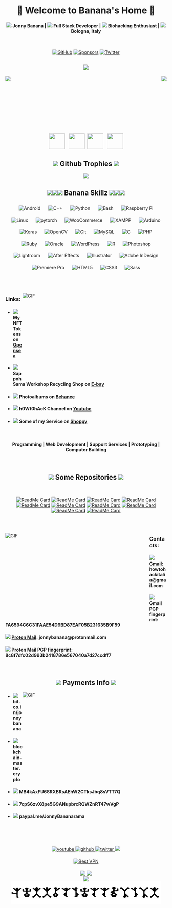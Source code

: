 <!--
**JonnyBanana/JonnyBanana** is a ✨ _special_ ✨ repository because its `README.md` (this file) appears on your GitHub profile.
-->



<!-- Title  -->
<h1 align="center">👹 Welcome to  Banana's Home 👹</h1>
 
<div align="center">
 <h4> <img src="https://emojipedia-us.s3.dualstack.us-west-1.amazonaws.com/thumbs/60/twitter/259/top-hat_1f3a9.png" width="16px"> Jonny Banana | <img src="https://emojipedia-us.s3.dualstack.us-west-1.amazonaws.com/thumbs/60/twitter/259/laptop_1f4bb.png" width="16px"> Full Stack Developer | <img src="https://emojipedia-us.s3.dualstack.us-west-1.amazonaws.com/thumbs/60/twitter/259/dna_1f9ec.png" width="16px"> Biohacking Enthusiast | <img src="https://emojipedia-us.s3.dualstack.us-west-1.amazonaws.com/thumbs/60/twitter/259/flag-italy_1f1ee-1f1f9.png" width="16px"> Bologna, Italy </h4>
</div>

</BR>

<!-- Github -Twitter and Sponsor Logo -->
<p align="center">
	<a href="https://github.com/JonnyBanana"><img src="https://img.shields.io/github/followers/JonnyBanana.svg?label=GitHub&style=social" alt="GitHub"></a>
	<a href="https://github.com/sponsors/JonnyBanana"><img src="https://img.shields.io/badge/Sponsors--_.svg?style=social&logo=github&logoColor=EA4AAA" alt="Sponsors"></a>
	<a href="https://twitter.com/jonnybanana84"><img src="https://img.shields.io/twitter/follow/jonnybanana84?label=Twitter&style=social" alt="Twitter"></a>
</p>

</BR>

<!-- Biohacking Gif -->
<div align="center" width="50">
<img src="https://media.giphy.com/media/s1IJ0L8hZ4wms/giphy.gif" width="600"/>
</div>

<!-- Banana's Stats -->
</BR>

<div>
<img height="170" align="left" src="https://github-readme-stats.vercel.app/api?username=JonnyBanana&show_icons=true&title_color=9400D3&icon_color=79ff97&text_color=9f9f9f&bg_color=151515" />

<img height="170" align="right" src="https://github-readme-stats.vercel.app/api/top-langs/?username=JonnyBanana&layout=compact&title_color=fff&text_color=fff&bg_color=151515" />
</div>

<!-- Space Div -->
<div>
 
</BR></BR></BR></BR></BR></BR>

</div>

</BR></BR>

<div align="center">
<img src="https://emojis.slackmojis.com/emojis/images/1450694616/220/bananadance.gif?1450694616" width="50" height="50"/> &nbsp; <img src="https://emojis.slackmojis.com/emojis/images/1450694616/220/bananadance.gif?1450694616" width="50" height="50"/> &nbsp;<img src="https://emojis.slackmojis.com/emojis/images/1450694616/220/bananadance.gif?1450694616" width="50" height="50"/> &nbsp; <img src="https://emojis.slackmojis.com/emojis/images/1450694616/220/bananadance.gif?1450694616" width="50" height="50"/>
</div>

<!-- thropy -->
<h2 align="center"><img src="https://emojipedia-us.s3.dualstack.us-west-1.amazonaws.com/thumbs/120/twitter/259/trophy_1f3c6.png" width="23px"> Github Trophies <img src="https://emojipedia-us.s3.dualstack.us-west-1.amazonaws.com/thumbs/120/twitter/259/trophy_1f3c6.png" width="23px"></h2>  
<a href="https://JonnyBanana.github.io">
 
 <p align="center">
   <img src="https://github-profile-trophy.vercel.app/?username=JonnyBanana&column=7&theme=onedark"/>
 </p>
</a>

<!-- Banana Skillz -->
<h2 align="center"><img src="https://emojipedia-us.s3.dualstack.us-west-1.amazonaws.com/thumbs/120/twitter/259/alien_1f47d.png" width="23px"><img src="https://emojipedia-us.s3.dualstack.us-west-1.amazonaws.com/thumbs/120/twitter/259/alien_1f47d.png" width="23px"><img src="https://emojipedia-us.s3.dualstack.us-west-1.amazonaws.com/thumbs/120/twitter/259/alien_1f47d.png" width="23px"> Banana Skillz <img src="https://emojipedia-us.s3.dualstack.us-west-1.amazonaws.com/thumbs/120/twitter/259/alien_1f47d.png" width="23px"><img src="https://emojipedia-us.s3.dualstack.us-west-1.amazonaws.com/thumbs/120/twitter/259/alien_1f47d.png" width="23px"><img src="https://emojipedia-us.s3.dualstack.us-west-1.amazonaws.com/thumbs/120/twitter/259/alien_1f47d.png" width="23px"> </h2> 
<div align="center">  
<img style="margin: 10px" src="https://profilinator.rishav.dev/skills-assets/android-original-wordmark.svg" alt="Android" height="50" />  
<img style="margin: 10px" src="https://profilinator.rishav.dev/skills-assets/cplusplus-original.svg" alt="C++" height="50" />  
<img style="margin: 10px" src="https://profilinator.rishav.dev/skills-assets/python-original.svg" alt="Python" height="50" />  
<img style="margin: 10px" src="https://profilinator.rishav.dev/skills-assets/gnu_bash-icon.svg" alt="Bash" height="50" />  
<img style="margin: 10px" src="https://profilinator.rishav.dev/skills-assets/raspberrypi.png" alt="Raspberry Pi" height="50" />  
<img style="margin: 10px" src="https://profilinator.rishav.dev/skills-assets/linux-original.svg" alt="Linux" height="50" />  
<img style="margin: 10px" src="https://profilinator.rishav.dev/skills-assets/pytorch-icon.svg" alt="pytorch" height="50" />  
<img style="margin: 10px" src="https://profilinator.rishav.dev/skills-assets/woocommerce.png" alt="WooCommerce" height="50" />  
<img style="margin: 10px" src="https://profilinator.rishav.dev/skills-assets/xampp.png" alt="XAMPP" height="50" />  
<img style="margin: 10px" src="https://profilinator.rishav.dev/skills-assets/arduino.png" alt="Arduino" height="50" />  
<img style="margin: 10px" src="https://profilinator.rishav.dev/skills-assets/keras.png" alt="Keras" height="50" />  
<img style="margin: 10px" src="https://profilinator.rishav.dev/skills-assets/opencv-icon.svg" alt="OpenCV" height="50" />  
<img style="margin: 10px" src="https://profilinator.rishav.dev/skills-assets/git-scm-icon.svg" alt="Git" height="50" />  
<img style="margin: 10px" src="https://profilinator.rishav.dev/skills-assets/mysql-original-wordmark.svg" alt="MySQL" height="50" />  
<img style="margin: 10px" src="https://profilinator.rishav.dev/skills-assets/c-original.svg" alt="C" height="50" />  
<img style="margin: 10px" src="https://profilinator.rishav.dev/skills-assets/php-original.svg" alt="PHP" height="50" />  
<img style="margin: 10px" src="https://profilinator.rishav.dev/skills-assets/ruby-original-wordmark.svg" alt="Ruby" height="50" />  
<img style="margin: 10px" src="https://profilinator.rishav.dev/skills-assets/oracle-original.svg" alt="Oracle" height="50" />  
<img style="margin: 10px" src="https://profilinator.rishav.dev/skills-assets/wordpress.png" alt="WordPress" height="50" />  
<img style="margin: 10px" src="https://profilinator.rishav.dev/skills-assets/r.svg" alt="R" height="50" />  
<img style="margin: 10px" src="https://profilinator.rishav.dev/skills-assets/photoshop-plain.svg" alt="Photoshop" height="50" />  
<img style="margin: 10px" src="https://profilinator.rishav.dev/skills-assets/lightroom.png" alt="Lightroom" height="50" />  
<img style="margin: 10px" src="https://profilinator.rishav.dev/skills-assets/aftereffects.png" alt="After Effects" height="50" />  
<img style="margin: 10px" src="https://profilinator.rishav.dev/skills-assets/adobe_illustrator-icon.svg" alt="Illustrator" height="50" />  
<img style="margin: 10px" src="https://profilinator.rishav.dev/skills-assets/adobeindesign.svg" alt="Adobe InDesign" height="50" />  
<img style="margin: 10px" src="https://profilinator.rishav.dev/skills-assets/adobepremierepro.png" alt="Premiere Pro" height="50" />  
<img style="margin: 10px" src="https://profilinator.rishav.dev/skills-assets/html5-original-wordmark.svg" alt="HTML5" height="50" />  
<img style="margin: 10px" src="https://profilinator.rishav.dev/skills-assets/css3-original-wordmark.svg" alt="CSS3" height="50" />  
<img style="margin: 10px" src="https://profilinator.rishav.dev/skills-assets/sass-original.svg" alt="Sass" height="50" />  
</div>  
 
</BR></BR>

<!-- Links -->
<img align="right" height="270px" width="450px" alt="GIF" src="https://raw.githubusercontent.com/JonnyBanana/JonnyBanana/master/IMG/programming.gif">
<h3> Links:</h3>

 -  <h4><img src="https://emojipedia-us.s3.dualstack.us-west-1.amazonaws.com/thumbs/160/htc/37/spouting-whale_1f433.png" width="20px"> My NFT Tokens on <a href="https://opensea.io/accounts/Your_CryptoDealer">Opensea</a></h4>   
 
 -  <h4><img src="https://github.githubassets.com/images/icons/emoji/unicode/1f6e0.png" width="20px"> SappohSama Workshop Recycling Shop on <a href="https://www.ebay.it/str/sapposamaworkshop">E-bay</a></h4>
 
 -  <h4><img src="https://emojipedia-us.s3.dualstack.us-west-1.amazonaws.com/thumbs/160/samsung/265/nazar-amulet_1f9ff.png" width="20px"> Photoalbums on <a href="https://www.behance.net/SappohSama">Behance</a></h4>  
 
 -  <h4><img src="https://github.githubassets.com/images/icons/emoji/unicode/1f47e.png" width="20px"> h0Wt0hAcK Channel on <a href="https://www.youtube.com/channel/UCGpltr2aMuNZqfBN6y51kCw">Youtube</a></h4>

 -  <h4><img src="https://emojipedia-us.s3.dualstack.us-west-1.amazonaws.com/thumbs/160/twitter/259/crossed-swords_2694.png" width="20px"> Some of my Service on <a href="https://shoppy.gg/@HashashinHakShop">Shoppy</a></h4>

</BR> 

<p>
  <h4 align="center"> Programming | Web Development | Support Services | Prototyping | Computer Building </h4>
</p>

</BR>

<!-- Repos -->
<div align="center">
<h2 align="center"><img src="https://emojis.slackmojis.com/emojis/images/1561763719/5906/this-is-fine-fire.gif?1561763719" width="30px"> Some Repositories <img src="https://emojis.slackmojis.com/emojis/images/1561763719/5906/this-is-fine-fire.gif?1561763719" width="30px"></h2>  
</BR>

[![ReadMe Card](https://github-readme-stats.vercel.app/api/pin/?username=JonnyBanana&repo=DUCKY_REAPER&theme=gotham)](https://github.com/JonnyBanana/DUCKY_REAPER)
[![ReadMe Card](https://github-readme-stats.vercel.app/api/pin/?username=JonnyBanana&repo=Rubber_Ducky_Gather_Network_Info&theme=gotham)](https://github.com/JonnyBanana/Rubber_Ducky_Gather_Network_Info)
[![ReadMe Card](https://github-readme-stats.vercel.app/api/pin/?username=JonnyBanana&repo=BQOD_tHE_bLUE_qUACK_oF_dEATH&theme=gotham)](https://github.com/JonnyBanana/BQOD_tHE_bLUE_qUACK_oF_dEATH)
[![ReadMe Card](https://github-readme-stats.vercel.app/api/pin/?username=JonnyBanana&repo=Wifi-Pineapple-IP-Configurator&theme=gotham)](https://github.com/JonnyBanana/Wifi-Pineapple-IP-Configurator)
[![ReadMe Card](https://github-readme-stats.vercel.app/api/pin/?username=JonnyBanana&repo=safari-ie-reaper.github.io&theme=gotham)](https://github.com/JonnyBanana/safari-ie-reaper.github.io)
[![ReadMe Card](https://github-readme-stats.vercel.app/api/pin/?username=JonnyBanana&repo=Netflix_EVIL_PORTAL&theme=gotham)](https://github.com/JonnyBanana/Netflix_EVIL_PORTAL)
[![ReadMe Card](https://github-readme-stats.vercel.app/api/pin/?username=JonnyBanana&repo=NEOPIXEL_WS2812_5050_SKETCHS&theme=gotham)](https://github.com/JonnyBanana/NEOPIXEL_WS2812_5050_SKETCHS)
[![ReadMe Card](https://github-readme-stats.vercel.app/api/pin/?username=JonnyBanana&repo=MAC_Donalds&theme=gotham)](https://github.com/JonnyBanana/MAC_Donalds)
[![ReadMe Card](https://github-readme-stats.vercel.app/api/pin/?username=JonnyBanana&repo=Codebug_BTC_RealTime_Price&theme=gotham)](https://github.com/JonnyBanana/Codebug_BTC_RealTime_Price)
[![ReadMe Card](https://github-readme-stats.vercel.app/api/pin/?username=JonnyBanana&repo=SASS-PixelArt-Pack&theme=gotham)](https://github.com/JonnyBanana/SASS-PixelArt-Pack)
</div>

</BR></BR>

<!-- Contacts -->
<img align="left" height="270px" width="450px" alt="GIF" src="https://raw.githubusercontent.com/JonnyBanana/JonnyBanana/master/IMG/88a969c3e830bbcbff939ea870058d91.gif">

<h3> Contacts:</h3>
<h4><img src="https://emojipedia-us.s3.dualstack.us-west-1.amazonaws.com/thumbs/60/twitter/259/robot_1f916.png" width="20px"> <a href="mailto:howtohackitalia@gmail.com">Gmail</a>: howtohackitalia@gmail.com</h4> 
<h4><img src="https://emojipedia-us.s3.dualstack.us-west-1.amazonaws.com/thumbs/60/twitter/259/robot_1f916.png" width="20px"> Gmail PGP fingerprint: FA6594C6C31FAAE54D9BD87EAF05B231635B9F59</h4> 
<h4><img src="https://emojipedia-us.s3.dualstack.us-west-1.amazonaws.com/thumbs/60/twitter/259/robot_1f916.png" width="20px"> <a href="mailto:jonnybanana@protonmail.com">Proton Mail</a>: jonnybanana@protonmail.com</h4> 
<h4><img src="https://emojipedia-us.s3.dualstack.us-west-1.amazonaws.com/thumbs/60/twitter/259/robot_1f916.png" width="20px"> Proton Mail PGP fingerprint:  8c8f7dfc02d993b2418786e567040a7d27ccdff7</h4> 

</BR>

<!-- Payments Info -->

<h2 align="center"><img src="https://emojis.slackmojis.com/emojis/images/1598266360/10254/pepe_naruto.gif?1598266360" width="40px"> Payments Info <img src="https://emojis.slackmojis.com/emojis/images/1598266360/10254/pepe_naruto.gif?1598266360" width="40px"></h2>

<img align="right" height="270px" width="450px" alt="GIF" src="https://raw.githubusercontent.com/JonnyBanana/JonnyBanana/master/IMG/3DLAmCsuTe3bV13dhrdWmiiTzq9WMPZDTkYuSGyZVu3GHrVTd2BoY4vy6KfBYGoMWX5Znx41J2ooechEiytNSdz6XzEsgbNbZ1bzk2wWdKhpeGdRmswGu87qNkdkKjdTPYBJbxrm8qYShbz29hFxRZ9DhhjxmqX.gif">



 -  <h4><img src="https://raw.githubusercontent.com/JonnyBanana/JonnyBanana/master/IMG/Bitcoin-icon.png" width="25px"> bit.co.in/jonnybanana</h4>
 
 -  <h4><img src="https://raw.githubusercontent.com/JonnyBanana/JonnyBanana/master/IMG/1-W_pIfGx1Yw_LMfUsOesr4g.png" width="25px"> blockchain-master.crypto</h4>
 
 -  <h4><img src="https://raw.githubusercontent.com/JonnyBanana/JonnyBanana/master/IMG/Official_Litecoin_Logo.png" width="25px"> MB4kAxFU6SRXBRsAEhW2CTksJbq8sVTT7Q</h4>
 
 -  <h4><img src="https://raw.githubusercontent.com/JonnyBanana/JonnyBanana/master/IMG/darkcoin.png" width="25px"> 7cpS6zvX8pe5G9ANupbrcRQWZnRT47wVgP</h4>
 
 -  <h4><img src="https://raw.githubusercontent.com/JonnyBanana/JonnyBanana/master/IMG/pp.png" width="25px"> paypal.me/JonnyBananarama</h4>
 
</BR></BR></BR>

<!-- Final Contacts e Social -->
<div align="center">
<a href="https://www.youtube.com/channel/UCGpltr2aMuNZqfBN6y51kCw" target="_blank">
<img src=https://img.shields.io/badge/youtube-%23EE4831.svg?&style=for-the-badge&logo=youtube&logoColor=white alt=youtube style="margin-bottom: 5px;" />
</a> 
<a href="https://github.com/JonnyBanana" target="_blank">
<img src=https://img.shields.io/badge/github-%2324292e.svg?&style=for-the-badge&logo=github&logoColor=white alt=github style="margin-bottom: 5px;" />
</a>
<a href="https://twitter.com/jonnybanana84" target="_blank">
<img src=https://img.shields.io/badge/twitter-%2300acee.svg?&style=for-the-badge&logo=twitter&logoColor=white alt=twitter style="margin-bottom: 5px;" />
</a> 
<a href="mailto:howtohackitalia@gmail.com"><img src="https://img.shields.io/badge/-Gmail-D14836?style=for-the-badge&logo=Gmail&logoColor=white"/></a>	
</div> 

</BR>
<!-- Banner -->
<div align="center">
<a href="https://www.purevpn.com/order-now.php?aff=44922&amp;a_bid=bbd0f893" target="_blank" ><img src="https://affiliates.purevpn.com/accounts/default1/6hb82wqa2l/bbd0f893.jpg" alt="Best VPN" title="Best VPN" width="728" height="90" /></a>
</BR></BR>
</div>
<!-- Visitors Counter -->
<div align="center">
<img src="https://emojis.slackmojis.com/emojis/images/1450785773/250/mega.gif?1450785773" align="center" />&nbsp;<img src="https://emojis.slackmojis.com/emojis/images/1450785773/250/mega.gif?1450785773" align="center" />
	
</BR>

<img src="https://komarev.com/ghpvc/?username=JonnyBanana&&style=flat-square" align="center" />


<BR>

<img src="https://raw.githubusercontent.com/JonnyBanana/JonnyBanana/master/IMG/izeeudd.jpg" align="center" />  

</BR>

</div>  
